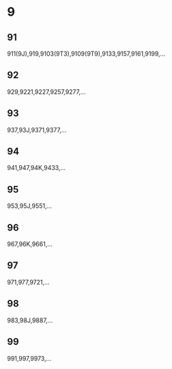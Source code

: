 # 9
## 91
911(9J),919,9103(9T3),9109(9T9),9133,9157,9161,9199,...
## 92
929,9221,9227,9257,9277,...
## 93
937,93J,9371,9377,...
## 94
941,947,94K,9433,...
## 95
953,95J,9551,...
## 96 
967,96K,9661,...
## 97
971,977,9721,...
## 98
983,98J,9887,...
## 99
991,997,9973,...